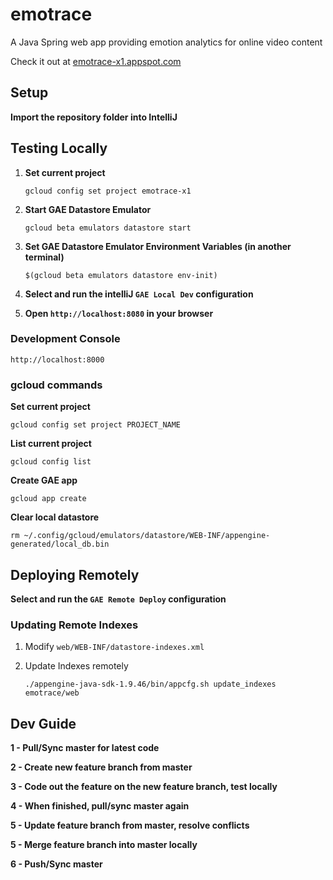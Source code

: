 # emotrace
A Java Spring web app providing emotion analytics for online video content

Check it out at [emotrace-x1.appspot.com](emotrace-x1.appspot.com)

## Setup

**Import the repository folder into IntelliJ**

## Testing Locally

1. **Set current project**
    
    `gcloud config set project emotrace-x1`

2. **Start GAE Datastore Emulator**

    `gcloud beta emulators datastore start`

3. **Set GAE Datastore Emulator Environment Variables (in another terminal)**

    `$(gcloud beta emulators datastore env-init)`

4. **Select and run the intelliJ `GAE Local Dev` configuration**

5. **Open `http://localhost:8080` in your browser**

### Development Console

`http://localhost:8000`

### gcloud commands

**Set current project**

`gcloud config set project PROJECT_NAME`

**List current project**

`gcloud config list`

**Create GAE app**

`gcloud app create`

**Clear local datastore**

`rm ~/.config/gcloud/emulators/datastore/WEB-INF/appengine-generated/local_db.bin`

## Deploying Remotely

**Select and run the `GAE Remote Deploy` configuration**

### Updating Remote Indexes

1. Modify `web/WEB-INF/datastore-indexes.xml`

2. Update Indexes remotely

    `./appengine-java-sdk-1.9.46/bin/appcfg.sh update_indexes emotrace/web`

## Dev Guide

**1 - Pull/Sync master for latest code**

**2 - Create new feature branch from master**

**3 - Code out the feature on the new feature branch, test locally**

**4 - When finished, pull/sync master again**

**5 - Update feature branch from master, resolve conflicts**

**5 - Merge feature branch into master locally**

**6 - Push/Sync master**
